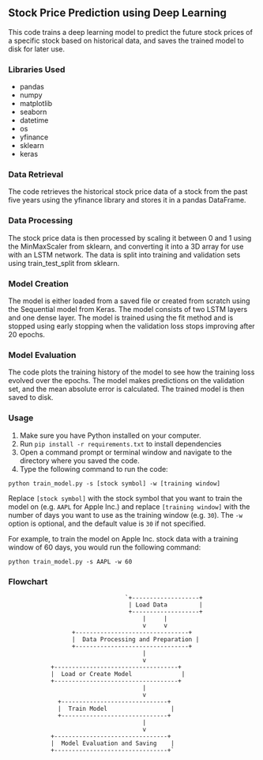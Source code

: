 Stock Price Prediction using Deep Learning
------------------------------------------

This code trains a deep learning model to predict the future stock prices of a specific stock based on historical data, and saves the trained model to disk for later use.

### Libraries Used

-   pandas
-   numpy
-   matplotlib
-   seaborn
-   datetime
-   os
-   yfinance
-   sklearn
-   keras

### Data Retrieval

The code retrieves the historical stock price data of a stock from the past five years using the yfinance library and stores it in a pandas DataFrame.

### Data Processing

The stock price data is then processed by scaling it between 0 and 1 using the MinMaxScaler from sklearn, and converting it into a 3D array for use with an LSTM network. The data is split into training and validation sets using train_test_split from sklearn.

### Model Creation

The model is either loaded from a saved file or created from scratch using the Sequential model from Keras. The model consists of two LSTM layers and one dense layer. The model is trained using the fit method and is stopped using early stopping when the validation loss stops improving after 20 epochs.

### Model Evaluation

The code plots the training history of the model to see how the training loss evolved over the epochs. The model makes predictions on the validation set, and the mean absolute error is calculated. The trained model is then saved to disk.

### Usage

1.  Make sure you have Python installed on your computer.
2.  Run `pip install -r requirements.txt` to install dependencies
4.  Open a command prompt or terminal window and navigate to the directory where you saved the code.
3.  Type the following command to run the code:

`python train_model.py -s [stock symbol] -w [training window]`

Replace `[stock symbol]` with the stock symbol that you want to train the model on (e.g. `AAPL` for Apple Inc.) and replace `[training window]` with the number of days you want to use as the training window (e.g. `30`). The `-w` option is optional, and the default value is `30` if not specified.

For example, to train the model on Apple Inc. stock data with a training window of 60 days, you would run the following command:

`python train_model.py -s AAPL -w 60`

### Flowchart

                                     `+-------------------+
                                      | Load Data         |
                                      +-------------------+
                                          |     |
                                          v     v
                      +--------------------------------+
                      |  Data Processing and Preparation |
                      +--------------------------------+
                                          |
                                          v
                +-----------------------------------+
                |  Load or Create Model              |
                +-----------------------------------+
                                          |
                                          v
                  +------------------------------+
                  |  Train Model                  |
                  +------------------------------+
                                          |
                                          v
                +--------------------------------+
                |  Model Evaluation and Saving    |
                +--------------------------------+`
